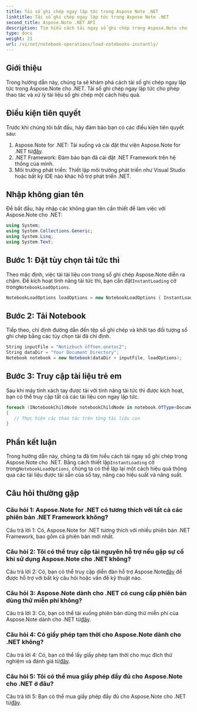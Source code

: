 ```yaml
---
title: Tải sổ ghi chép ngay lập tức trong Aspose Note .NET
linktitle: Tải sổ ghi chép ngay lập tức trong Aspose Note .NET
second_title: Aspose.Note .NET API
description: Tìm hiểu cách tải ngay sổ ghi chép trong Aspose.Note cho .NET để nâng cao hiệu quả và năng suất xử lý tài liệu.
type: docs
weight: 21
url: /vi/net/notebook-operations/load-notebooks-instantly/
---
```

## Giới thiệu

Trong hướng dẫn này, chúng ta sẽ khám phá cách tải sổ ghi chép ngay lập tức trong Aspose.Note cho .NET. Tải sổ ghi chép ngay lập tức cho phép thao tác và xử lý tài liệu sổ ghi chép một cách hiệu quả.

## Điều kiện tiên quyết

Trước khi chúng tôi bắt đầu, hãy đảm bảo bạn có các điều kiện tiên quyết sau:

1.  Aspose.Note for .NET: Tải xuống và cài đặt thư viện Aspose.Note for .NET từ[đây](https://releases.aspose.com/note/net/).
2. .NET Framework: Đảm bảo bạn đã cài đặt .NET Framework trên hệ thống của mình.
3. Môi trường phát triển: Thiết lập môi trường phát triển như Visual Studio hoặc bất kỳ IDE nào khác hỗ trợ phát triển .NET.

## Nhập không gian tên

Để bắt đầu, hãy nhập các không gian tên cần thiết để làm việc với Aspose.Note cho .NET:

```csharp
using System;
using System.Collections.Generic;
using System.Linq;
using System.Text;
```

## Bước 1: Đặt tùy chọn tải tức thì

 Theo mặc định, việc tải tài liệu con trong sổ ghi chép Aspose.Note diễn ra chậm. Để kích hoạt tính năng tải tức thì, bạn cần đặt`InstantLoading` cờ trong`NotebookLoadOptions`.

```csharp
NotebookLoadOptions loadOptions = new NotebookLoadOptions { InstantLoading = true };
```

## Bước 2: Tải Notebook

Tiếp theo, chỉ định đường dẫn đến tệp sổ ghi chép và khởi tạo đối tượng sổ ghi chép bằng các tùy chọn tải đã chỉ định.

```csharp
String inputFile = "Notizbuch öffnen.onetoc2";
String dataDir = "Your Document Directory";
Notebook notebook = new Notebook(dataDir + inputFile, loadOptions);
```

## Bước 3: Truy cập tài liệu trẻ em

Sau khi máy tính xách tay được tải với tính năng tải tức thì được kích hoạt, bạn có thể truy cập tất cả các tài liệu con ngay lập tức.

```csharp
foreach (INotebookChildNode notebookChildNode in notebook.OfType<Document>()) 
{
   // Thực hiện các thao tác trên từng tài liệu con
}
```

## Phần kết luận

 Trong hướng dẫn này, chúng ta đã tìm hiểu cách tải ngay sổ ghi chép trong Aspose.Note cho .NET. Bằng cách thiết lập`InstantLoading` cờ trong`NotebookLoadOptions`, chúng ta có thể lặp lại một cách hiệu quả thông qua các tài liệu được tải sẵn của sổ tay, nâng cao hiệu suất và năng suất.

## Câu hỏi thường gặp

### Câu hỏi 1: Aspose.Note for .NET có tương thích với tất cả các phiên bản .NET Framework không?

Câu trả lời 1: Có, Aspose.Note for .NET tương thích với nhiều phiên bản .NET Framework, bao gồm cả phiên bản mới nhất.

### Câu hỏi 2: Tôi có thể truy cập tài nguyên hỗ trợ nếu gặp sự cố khi sử dụng Aspose.Note cho .NET không?

 Câu trả lời 2: Có, bạn có thể truy cập diễn đàn hỗ trợ Aspose.Note[đây](https://forum.aspose.com/c/note/28) để được hỗ trợ với bất kỳ câu hỏi hoặc vấn đề kỹ thuật nào.

### Câu hỏi 3: Aspose.Note dành cho .NET có cung cấp phiên bản dùng thử miễn phí không?

 Câu trả lời 3: Có, bạn có thể tải xuống phiên bản dùng thử miễn phí của Aspose.Note dành cho .NET từ[đây](https://releases.aspose.com/).

### Câu hỏi 4: Có giấy phép tạm thời cho Aspose.Note dành cho .NET không?

 Câu trả lời 4: Có, bạn có thể lấy giấy phép tạm thời cho mục đích thử nghiệm và đánh giá từ[đây](https://purchase.aspose.com/temporary-license/).

### Câu hỏi 5: Tôi có thể mua giấy phép đầy đủ cho Aspose.Note cho .NET ở đâu?

 Câu trả lời 5: Bạn có thể mua giấy phép đầy đủ cho Aspose.Note cho .NET từ[đây](https://purchase.aspose.com/buy).